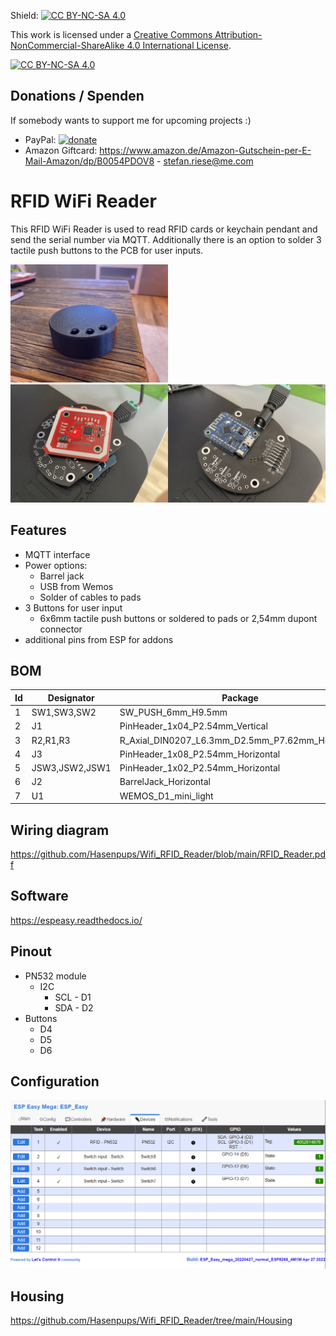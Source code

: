 Shield: [![CC BY-NC-SA 4.0][cc-by-nc-sa-shield]][cc-by-nc-sa]

This work is licensed under a
[Creative Commons Attribution-NonCommercial-ShareAlike 4.0 International License][cc-by-nc-sa].

[![CC BY-NC-SA 4.0][cc-by-nc-sa-image]][cc-by-nc-sa]

[cc-by-nc-sa]: http://creativecommons.org/licenses/by-nc-sa/4.0/
[cc-by-nc-sa-image]: https://licensebuttons.net/l/by-nc-sa/4.0/88x31.png
[cc-by-nc-sa-shield]: https://img.shields.io/badge/License-CC%20BY--NC--SA%204.0-lightgrey.svg

## Donations / Spenden
If somebody wants to support me for upcoming projects :)  
- PayPal:  [![donate](https://www.paypalobjects.com/de_DE/DE/i/btn/btn_donate_LG.gif)](https://www.paypal.com/donate/?hosted_button_id=T25NKW8BXJ7J8)
- Amazon Giftcard: https://www.amazon.de/Amazon-Gutschein-per-E-Mail-Amazon/dp/B0054PDOV8 - stefan.riese@me.com

# RFID WiFi Reader
This RFID WiFi Reader is used to read RFID cards or keychain pendant and send the serial number via MQTT. Additionally there is an option to solder 3 tactile push buttons to the PCB for user inputs. 

<img src="./Images/IMG_0304.jpeg" width="50%" height="50%">
<img src="./Images/IMG_0300.jpeg" width="50%" height="50%"><img src="./Images/IMG_0301.jpeg" width="50%" height="50%">

## Features
- MQTT interface
- Power options: 
  - Barrel jack
  - USB from Wemos
  - Solder of cables to pads
- 3 Buttons for user input
  - 6x6mm tactile push buttons or soldered to pads or 2,54mm dupont connector
- additional pins from ESP for addons

## BOM
|Id|Designator|Package|Quantity|Designation|Comment|
|---|---|---|---|---|---|
|1|SW1,SW3,SW2|SW_PUSH_6mm_H9.5mm|3|SW_Push|optional||
|2|J1|PinHeader_1x04_P2.54mm_Vertical|1|Conn_01x04_Female|PN532||
|3|R2,R1,R3|R_Axial_DIN0207_L6.3mm_D2.5mm_P7.62mm_Horizontal|3|10K|not used||
|4|J3|PinHeader_1x08_P2.54mm_Horizontal|1|Conn_01x08_Female|optional||
|5|JSW3,JSW2,JSW1|PinHeader_1x02_P2.54mm_Horizontal|3|Conn_01x02_Female|optional||
|6|J2|BarrelJack_Horizontal|1|Barrel_Jack|optional||
|7|U1|WEMOS_D1_mini_light|1|WeMos_D1_mini|||

## Wiring diagram
https://github.com/Hasenpups/Wifi_RFID_Reader/blob/main/RFID_Reader.pdf

## Software
https://espeasy.readthedocs.io/

## Pinout
- PN532 module
  - I2C
    - SCL - D1
    - SDA - D2
- Buttons 
  - D4
  - D5
  - D6

## Configuration
<img src="./Images/ESPeasy_config.png" width="100%" height="100%">

## Housing
https://github.com/Hasenpups/Wifi_RFID_Reader/tree/main/Housing
